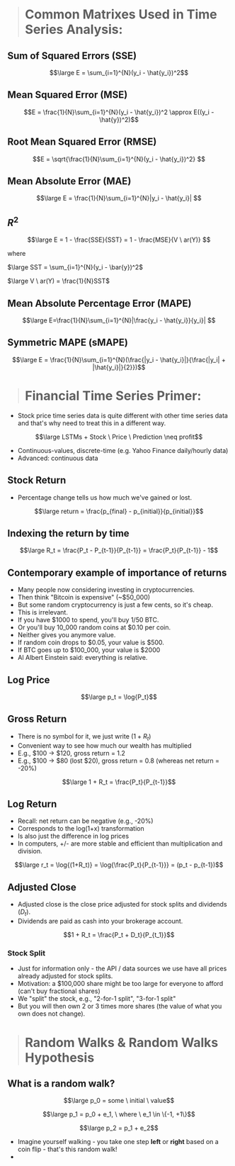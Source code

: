 ># **Common Matrixes Used in Time Series Analysis:**

## **Sum of Squared Errors (SSE)**

$$\large E = \sum_{i=1}^{N}(y_i - \hat{y_i})^2$$

## **Mean Squared Error (MSE)**

$$E = \frac{1}{N}\sum_{i=1}^{N}(y_i - \hat{y_i})^2 \approx E((y_i - \hat{y})^2)$$

## **Root Mean Squared Error (RMSE)**

$$E = \sqrt{\frac{1}{N}\sum_{i=1}^{N}(y_i - \hat{y_i})^2} $$

## **Mean Absolute Error (MAE)**

$$\large E = \frac{1}{N}\sum_{i=1}^{N}|y_i - \hat{y_i}| $$

## **$R^2$**

$$\large E = 1 - \frac{SSE}{SST} = 1 - \frac{MSE}{V \ ar(Y)}  $$

where

$\large SST = \sum_{i=1}^{N}(y_i - \bar{y})^2$

$\large V \ ar(Y) = \frac{1}{N}SST$

## **Mean Absolute Percentage Error (MAPE)**

$$\large E=\frac{1}{N}\sum_{i=1}^{N}|\frac{y_i - \hat{y_i}}{y_i}| $$

## **Symmetric MAPE (sMAPE)**

$$\large E = \frac{1}{N}\sum_{i=1}^{N}(\frac{|y_i - \hat{y_i}|}{\frac{|y_i| + |\hat{y_i}|}{2}})$$

> # **Financial Time Series Primer:**

- Stock price time series data is quite different with other time series data and that's why need to treat this in a different way.

$$\large LSTMs + Stock \ Price \ Prediction \neq profit$$

- Continuous-values, discrete-time (e.g. Yahoo Finance daily/hourly data)
- Advanced: continuous data

## Stock Return

- Percentage change tells us how much we've gained or lost.

$$\large return = \frac{p_{final} - p_{initial}}{p_{initial}}$$

## Indexing the return by time

$$\large R_t = \frac{P_t - P_{t-1}}{P_{t-1}} = \frac{P_t}{P_{t-1}} - 1$$

## Contemporary example of importance of returns

- Many people now considering investing in cryptocurrencies.
- Then think "Bitcoin is expensive" (~$50_000)
- But some random cryptocurrency is just a few cents, so it's cheap.
- This is irrelevant.
- If you have $1000 to spend, you'll buy 1/50 BTC.
- Or you'll buy 10_000 random coins at $0.10 per coin.
- Neither gives you anymore value.
- If random coin drops to $0.05, your value is $500.
- If BTC goes up to $100_000, your value is $2000
- Al Albert Einstein said: everything is relative.

## Log Price

$$\large p_t = \log{P_t}$$

## Gross Return

- There is no symbol for it, we just write $(1 + R_t)$
- Convenient way to see how much our wealth has multiplied
- E.g., $100 -> $120, gross return = 1.2
- E.g., $100 -> $80 (lost $20), gross return = 0.8 (whereas net return = -20%)

$$\large 1 + R_t = \frac{P_t}{P_{t-1}}$$

## Log Return
- Recall: net return can be negative (e.g., -20%)
- Corresponds to the log(1+x) transformation
- Is also just the difference in log prices
- In computers, +/- are more stable and efficient than multiplication and division.

$$\large r_t = \log{(1+R_t)} = \log{\frac{P_t}{P_{t-1}}} = (p_t - p_{t-1})$$

## Adjusted Close

- Adjusted close is the close price adjusted for stock splits and dividends ($D_t$).
- Dividends are paid as cash into your brokerage account.

$$1 + R_t = \frac{P_t + D_t}{P_{t_1}}$$

### Stock Split

- Just for information only - the API / data sources we use have all prices already adjusted for stock splits.
- Motivation: a $100,000 share might be too large for everyone to afford (can't buy fractional shares)
- We "split" the stock, e.g., "2-for-1 split", "3-for-1 split"
- But you will then own 2 or 3 times more shares (the value of what you own does not change).

> # **Random Walks & Random Walks Hypothesis** 

## What is a random walk?

$$\large p_0 = some \ initial \ value$$

$$\large p_1 = p_0 + e_1, \ where \ e_1 \in \{-1, +1\}$$

$$\large p_2 = p_1 + e_2$$

- Imagine yourself walking - you take one step **left** or **right** based on a coin flip - that's this random walk!
- 